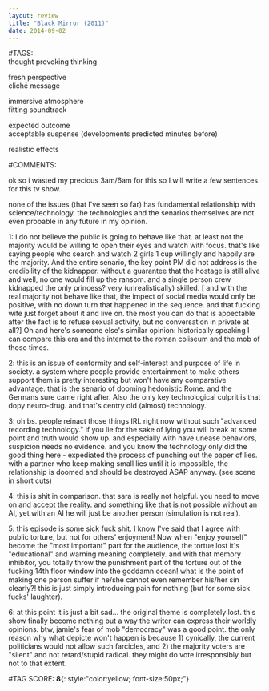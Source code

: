 ```yaml
---  
layout: review  
title: "Black Mirror (2011)"  
date: 2014-09-02  
---  
```

  
#TAGS:  
thought provoking thinking  
  
fresh perspective  
cliché message  
  
immersive atmosphere  
fitting soundtrack  
  
expected outcome  
acceptable suspense (developments predicted minutes before)  
  
realistic effects  
  
#COMMENTS:  
  
ok so i wasted my precious 3am/6am for this so I will write a few sentences for this tv show.  
  
none of the issues (that I've seen so far) has fundamental relationship with science/technology. the technologies and the senarios themselves are not even probable in any future in my opinion.  
  
1: I do not believe the public is going to behave like that. at least not the majority would be willing to open their eyes and watch with focus. that's like saying people who search and watch 2 girls 1 cup willingly and happily are the majority. And the entire senario, the key point PM did not address is the credibility of the kidnapper. without a guarantee that the hostage is still alive and well, no one would fill up the ransom. and a single person crew kidnapped the only princess? very (unrealistically) skilled. [ and with the real majority not behave like that, the impect of social media would only be positive, with no down turn that happened in the sequence. and that fucking wife just forget about it and live on. the most you can do that is appectable after the fact is to refuse sexual activity, but no conversation in private at all?] Oh and here's someone else's similar opinion: historically speaking I can compare this era and the internet to the roman coliseum and the mob of those times.  
  
2: this is an issue of conformity and self-interest and purpose of life in society. a system where people provide entertainment to make others support them is pretty interesting but won't have any comparative advantage. that is the senario of dooming hedonistic Rome. and the Germans sure came right after. Also the only key technological culprit is that dopy neuro-drug. and that's centry old (almost) technology.  
  
3: oh bs. people reinact those things IRL right now without such "advanced recording technology." if you lie for the sake of lying you will break at some point and truth would show up. and especially with have unease behaviors, suspicion needs no evidence. and you know the technology only did the good thing here - expediated the process of punching out the paper of lies. with a partner who keep making small lies until it is impossible, the relationship is doomed and should be destroyed ASAP anyway. (see scene in short cuts)  
  
4: this is shit in comparison. that sara is really not helpful. you need to move on and accept the reality. and something like that is not possible without an AI, yet with an AI he will just be another person (simulation is not real).  
  
5: this episode is some sick fuck shit. I know I've said that I agree with public torture, but not for others' enjoyment! Now when "enjoy yourself" become the "most important" part for the audience, the tortue lost it's "educational" and warning meaning completely. and with that memory inhibitor, you totally throw the punishment part of the torture out of the fucking 14th floor window into the goddamn ocean! what is the point of making one person suffer if he/she cannot even remember his/her sin clearly?! this is just simply introducing pain for nothing (but for some sick fucks' laughter).  
  
6: at this point it is just a bit sad... the original theme is completely lost. this show finally become nothing but a way the writer can express their worldly opinions. btw, jamie's fear of mob "democracy" was a good point. the only reason why what depicte won't happen is because 1) cynically, the current politicians would not allow such farcicles, and 2) the majority voters are "silent" and not retard/stupid radical. they might do vote irresponsibly but not to that extent.  
  
  
  
  
  
#TAG SCORE: **8**{: style:"color:yellow; font-size:50px;"}  
